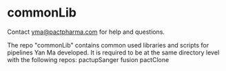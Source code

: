 # commonLib
Contact yma@pactpharma.com for help and questions.

The repo "commonLib" contains common used libraries and scripts for pipelines Yan Ma developed.
It is required to be at the same directory level with the following repos:
pactupSanger
fusion
pactClone
